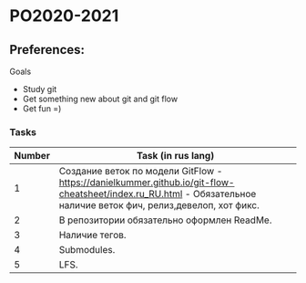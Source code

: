 # PO2020-2021
## Preferences:
Goals
 - Study git
 - Get something new about git and git flow
 - Get fun =)
 ### Tasks
 
|Number  |Task (in rus lang)  |
|--|--|
|1  |Создание веток по модели GitFlow - https://danielkummer.github.io/git-flow-cheatsheet/index.ru_RU.html - Обязательное наличие веток фич, релиз,девелоп, хот фикс.  |
|2  |В репозитории обязательно оформлен ReadMe.  |
|3  |Наличие тегов.  |
|4   |Submodules.   |
|5  |LFS.  |
